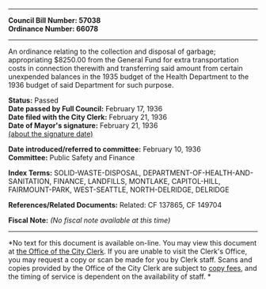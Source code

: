 * * * * *  
  
**Council Bill Number: [](#h0)[](#h2)57038**   
**Ordinance Number: 66078**  
  
* * * * *  
  
An ordinance relating to the collection and disposal of garbage; appropriating $8250.00 from the General Fund for extra transportation costs in connection therewith and transferring said amount from certain unexpended balances in the 1935 budget of the Health Department to the 1936 budget of said Department for such purpose.  
  
**Status:** Passed   
**Date passed by Full Council:** February 17, 1936   
**Date filed with the City Clerk:** February 21, 1936   
**Date of Mayor's signature:** February 21, 1936   
[(about the signature date)](/~public/approvaldate.htm)   
  
  
**Date introduced/referred to committee:** February 10, 1936   
**Committee:** Public Safety and Finance   
  
**Index Terms:** SOLID-WASTE-DISPOSAL, DEPARTMENT-OF-HEALTH-AND-SANITATION, FINANCE, LANDFILLS, MONTLAKE, CAPITOL-HILL, FAIRMOUNT-PARK, WEST-SEATTLE, NORTH-DELRIDGE, DELRIDGE  
  
**References/Related Documents:** Related: CF 137865, CF 149704  
  
**Fiscal Note:** *(No fiscal note available at this time)*  
  
* * * * *  
  
*No text for this document is available on-line. You may view this document at [the Office of the City Clerk](http://www.seattle.gov/leg/clerk/contactUs.htm). If you are unable to visit the Clerk's Office, you may request a copy or scan be made for you by Clerk staff. Scans and copies provided by the Office of the City Clerk are subject to [copy fees](http://clerk.seattle.gov/~public/clerkfees.htm), and the timing of service is dependent on the availability of staff. *  
  
  
